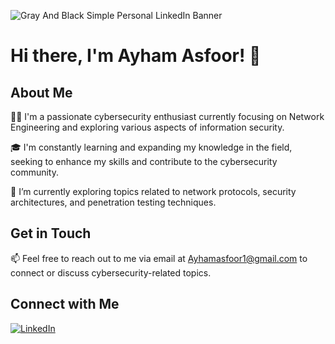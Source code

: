 ![Gray And Black  Simple Personal LinkedIn Banner](https://github.com/AyhamAsfoor/AyhamAsfoor/assets/126945679/8e04ec6a-a99f-41df-9edf-f368bc9c2af0)

# Hi there, I'm Ayham Asfoor! 👋

## About Me

👨‍💻 I'm a passionate cybersecurity enthusiast currently focusing on Network Engineering and exploring various aspects of information security.

🎓 I'm constantly learning and expanding my knowledge in the field, seeking to enhance my skills and contribute to the cybersecurity community.

🌱 I’m currently exploring topics related to network protocols, security architectures, and penetration testing techniques.

## Get in Touch

📫 Feel free to reach out to me via email at [Ayhamasfoor1@gmail.com](mailto:Ayhamasfoor1@gmail.com) to connect or discuss cybersecurity-related topics.

## Connect with Me

[![LinkedIn](https://img.shields.io/badge/LinkedIn-Ayham%20Asfoor-blue)](https://www.linkedin.com/in/ayham-asfoor-949630256/)
